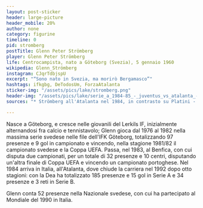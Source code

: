 ```yaml
---
layout: post-sticker
header: large-picture
header_mobile: 20%
author: none
category: figurine
timeline: 0
pid: stromberg
postTitle: Glenn Peter Strömberg
player: Glenn Peter Strömberg
life: Centrocampista, nato a Göteborg (Svezia), 5 gennaio 1960
wikipedia: Glenn_Strömberg
instagram: CJqrTdbjspU
excerpt: "“Sono nato in Svezia, ma morirò Bergamasco”"
hashtags: ifkgbg, DeTodosUm, ForzaAtalanta
sticker-img: "/assets/pics/lake/stromberg.png"
header-img: "/assets/pics/lake/serie_a_1984-85_-_juventus_vs_atalanta_-_michel_platini_e_glenn_stromberg.jpg"
sources: "* Strömberg all'Atalanta nel 1984, in contrasto su Platini - [via Wikipedia](https://it.wikipedia.org/wiki/Glenn_Str%C3%B6mberg#/media/File:Serie_A_1984-85_-_Juventus_vs_Atalanta_-_Michel_Platini_e_Glenn_Str%C3%B6mberg.jpg)"

---
```

Nasce a Göteborg, e cresce nelle giovanili del Lerkils IF, inizialmente alternandosi fra calcio e tennistavolo; Glenn gioca dal 1976 al 1982 nella massima serie svedese nelle file dell'IFK Göteborg, totalizzando 97 presenze e 9 gol in campionato e vincendo, nella stagione 1981/82 il campionato svedese e la Coppa UEFA. Passa, nel 1983, al Benfica, con cui disputa due campionati, per un totale di 32 presenze e 10 centri, disputando un'altra finale di Coppa UEFA e vincendo un campionato portoghese. Nel 1984 arriva in Italia, all'Atalanta, dove chiude la carriera nel 1992 dopo otto stagioni: con la Dea ha totalizzato 185 presenze e 15 gol in Serie A e 34 presenze e 3 reti in Serie B.

  
Glenn conta 52 presenze nella Nazionale svedese, con cui ha partecipato al Mondiale del 1990 in Italia.